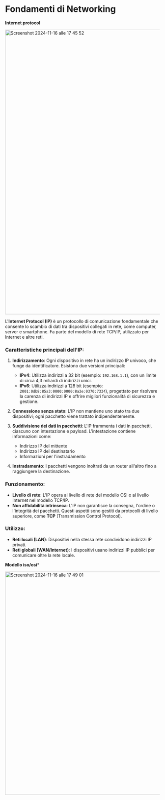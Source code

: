 # Fondamenti di Networking



**Internet protocol**

<img width="922" alt="Screenshot 2024-11-16 alle 17 45 52" src="https://github.com/user-attachments/assets/5b82115d-a3e6-4bb2-9636-f81b0f58d22c">


L'**Internet Protocol (IP)** è un protocollo di comunicazione fondamentale che consente lo scambio di dati tra dispositivi collegati in rete, come computer, server e smartphone. Fa parte del modello di rete TCP/IP, utilizzato per Internet e altre reti.

### Caratteristiche principali dell'IP:
1. **Indirizzamento**: Ogni dispositivo in rete ha un indirizzo IP univoco, che funge da identificatore. Esistono due versioni principali:
   - **IPv4**: Utilizza indirizzi a 32 bit (esempio: `192.168.1.1`), con un limite di circa 4,3 miliardi di indirizzi unici.
   - **IPv6**: Utilizza indirizzi a 128 bit (esempio: `2001:0db8:85a3:0000:0000:8a2e:0370:7334`), progettato per risolvere la carenza di indirizzi IP e offrire migliori funzionalità di sicurezza e gestione.

2. **Connessione senza stato**: L'IP non mantiene uno stato tra due dispositivi; ogni pacchetto viene trattato indipendentemente.

3. **Suddivisione dei dati in pacchetti**: L'IP frammenta i dati in pacchetti, ciascuno con intestazione e payload. L'intestazione contiene informazioni come:
   - Indirizzo IP del mittente
   - Indirizzo IP del destinatario
   - Informazioni per l'instradamento

4. **Instradamento**: I pacchetti vengono inoltrati da un router all'altro fino a raggiungere la destinazione.

### Funzionamento:
- **Livello di rete**: L'IP opera al livello di rete del modello OSI o al livello Internet nel modello TCP/IP.
- **Non affidabilità intrinseca**: L'IP non garantisce la consegna, l'ordine o l'integrità dei pacchetti. Questi aspetti sono gestiti da protocolli di livello superiore, come **TCP** (Transmission Control Protocol).

### Utilizzo:
- **Reti locali (LAN)**: Dispositivi nella stessa rete condividono indirizzi IP privati.
- **Reti globali (WAN/Internet)**: I dispositivi usano indirizzi IP pubblici per comunicare oltre la rete locale.




**Modello iso/osi***


<img width="723" alt="Screenshot 2024-11-16 alle 17 49 01" src="https://github.com/user-attachments/assets/03dbdb3f-74b9-4796-8684-1cf12d2a8db0">






















